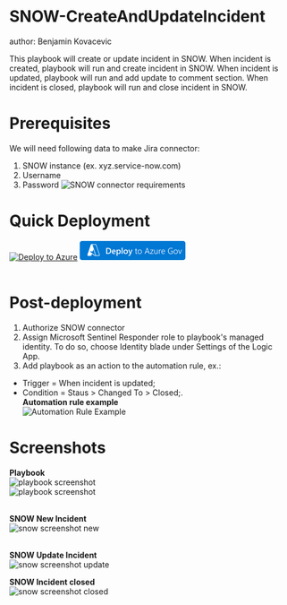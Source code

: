 # SNOW-CreateAndUpdateIncident
author: Benjamin Kovacevic

This playbook will create or update incident in SNOW. When incident is created, playbook will run and create incident in SNOW. When incident is updated, playbook will run and add update to comment section. When incident is closed, playbook will run and close incident in SNOW.

# Prerequisites

We will need following data to make Jira connector:<br>
1. SNOW instance (ex. xyz.service-now.com)
2. Username
3. Password
![SNOW connector requirements](./images/SNOW-connector-requirementsDark.png)<br>

# Quick Deployment
[![Deploy to Azure](https://aka.ms/deploytoazurebutton)](https://portal.azure.com/#create/Microsoft.Template/uri/https%3A%2F%2Fraw.githubusercontent.com%2FAzure%2FAzure-Sentinel%2Fmaster%2FSolutions%2FServicenow%2FPlaybooks%2FSNOW-CreateAndUpdateIncident%2Fazuredeploy.json)
[![Deploy to Azure Gov](https://raw.githubusercontent.com/Azure/azure-quickstart-templates/master/1-CONTRIBUTION-GUIDE/images/deploytoazuregov.png)](https://portal.azure.us/#create/Microsoft.Template/uri/https%3A%2F%2Fraw.githubusercontent.com%2FAzure%2FAzure-Sentinel%2Fmaster%2FSolutions%2FServicenow%2FPlaybooks%2FSNOW-CreateAndUpdateIncident%2Fazuredeploy.json)
<br><br>

# Post-deployment
1. Authorize SNOW connector
2. Assign Microsoft Sentinel Responder role to playbook's managed identity. To do so, choose Identity blade under Settings of the Logic App.
3. Add playbook as an action to the automation rule, ex.:
- Trigger = When incident is updated;
- Condition = Staus > Changed To > Closed;.<br>
**Automation rule example**<br>
![Automation Rule Example](./images/AutomationRuleExampleDark.jpg)

# Screenshots

**Playbook** <br>
![playbook screenshot](./images/SnowPlaybookDark.jpg)<br>
![playbook screenshot](./images/SnowPlaybookLight.jpg)<br><br>

**SNOW New Incident** <br>
![snow screenshot new](./images/SNOWNewIncident.jpg)<br><br>

**SNOW Update Incident** <br>
![snow screenshot update](./images/SNOWTagAdded.jpg)<br>

**SNOW Incident closed** <br>
![snow screenshot closed](./images/SNOWIncidentClosed.jpg)<br><br>

